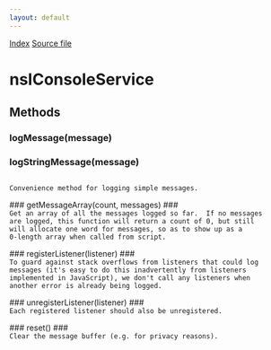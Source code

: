 ```yaml
---
layout: default
---
```

<div id='links'><a href="../index.html">Index</a>
<a href="http://dxr.mozilla.org/mozilla-central/source/xpcom/base/nsIConsoleService.idl">Source file</a>
</div>

# nsIConsoleService #

## Methods ##

### logMessage(message) ###

### logStringMessage(message) ###
<code>  
Convenience method for logging simple messages.  
  
</code>
### getMessageArray(count, messages) ###
<code>  
Get an array of all the messages logged so far.  If no messages  
are logged, this function will return a count of 0, but still  
will allocate one word for messages, so as to show up as a  
0-length array when called from script.  
  
</code>
### registerListener(listener) ###
<code>  
To guard against stack overflows from listeners that could log  
messages (it's easy to do this inadvertently from listeners  
implemented in JavaScript), we don't call any listeners when  
another error is already being logged.  
  
</code>
### unregisterListener(listener) ###
<code>  
Each registered listener should also be unregistered.  
  
</code>
### reset() ###
<code>  
Clear the message buffer (e.g. for privacy reasons).  
  
</code>
